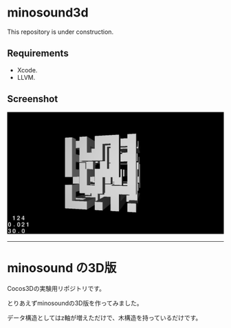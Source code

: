 minosound3d
================================

This repository is under construction.

## Requirements
- Xcode.
- LLVM.

## Screenshot
![screenshot](https://github.com/ymizushi/minosound3d/blob/master/screenshot.png?raw=true)

--------------------------------

minosound の3D版
================================

Cocos3Dの実験用リポジトリです。

とりあえずminosoundの3D版を作ってみました。

データ構造としてはz軸が増えただけで、木構造を持っているだけです。
